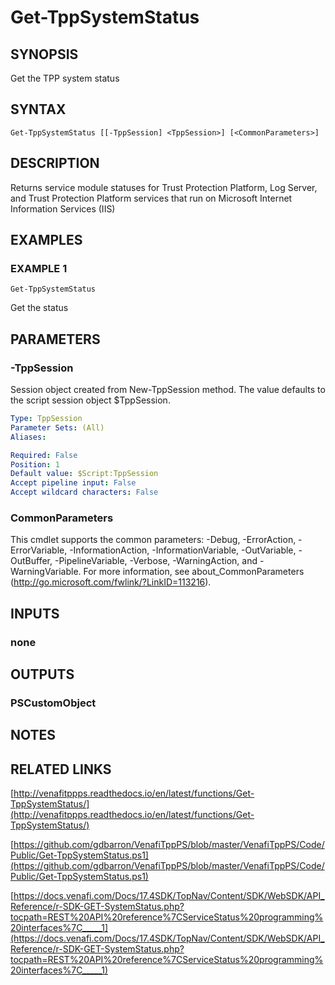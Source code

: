 # Get-TppSystemStatus

## SYNOPSIS
Get the TPP system status

## SYNTAX

```
Get-TppSystemStatus [[-TppSession] <TppSession>] [<CommonParameters>]
```

## DESCRIPTION
Returns service module statuses for Trust Protection Platform, Log Server, and Trust Protection Platform services that run on Microsoft Internet Information Services (IIS)

## EXAMPLES

### EXAMPLE 1
```
Get-TppSystemStatus
```

Get the status

## PARAMETERS

### -TppSession
Session object created from New-TppSession method. 
The value defaults to the script session object $TppSession.

```yaml
Type: TppSession
Parameter Sets: (All)
Aliases:

Required: False
Position: 1
Default value: $Script:TppSession
Accept pipeline input: False
Accept wildcard characters: False
```

### CommonParameters
This cmdlet supports the common parameters: -Debug, -ErrorAction, -ErrorVariable, -InformationAction, -InformationVariable, -OutVariable, -OutBuffer, -PipelineVariable, -Verbose, -WarningAction, and -WarningVariable.
For more information, see about_CommonParameters (http://go.microsoft.com/fwlink/?LinkID=113216).

## INPUTS

### none
## OUTPUTS

### PSCustomObject
## NOTES

## RELATED LINKS

[http://venafitppps.readthedocs.io/en/latest/functions/Get-TppSystemStatus/](http://venafitppps.readthedocs.io/en/latest/functions/Get-TppSystemStatus/)

[https://github.com/gdbarron/VenafiTppPS/blob/master/VenafiTppPS/Code/Public/Get-TppSystemStatus.ps1](https://github.com/gdbarron/VenafiTppPS/blob/master/VenafiTppPS/Code/Public/Get-TppSystemStatus.ps1)

[https://docs.venafi.com/Docs/17.4SDK/TopNav/Content/SDK/WebSDK/API_Reference/r-SDK-GET-SystemStatus.php?tocpath=REST%20API%20reference%7CServiceStatus%20programming%20interfaces%7C_____1](https://docs.venafi.com/Docs/17.4SDK/TopNav/Content/SDK/WebSDK/API_Reference/r-SDK-GET-SystemStatus.php?tocpath=REST%20API%20reference%7CServiceStatus%20programming%20interfaces%7C_____1)

